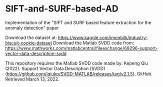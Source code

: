 # SIFT-and-SURF-based-AD
Implementation of the "SIFT and SURF based feature extraction for the anomaly detection" paper


Download the dataset at: https://www.kaggle.com/imonbilk/industry-biscuit-cookie-dataset
Download the Matlab SVDD code from: https://www.mathworks.com/matlabcentral/fileexchange/69296-support-vector-data-description-svdd


This repository requires the Matlab SVDD code made by: Kepeng Qiu (2022). Support Vector Data Description (SVDD) (https://github.com/iqiukp/SVDD-MATLAB/releases/tag/v2.1.5), GitHub. Retrieved March 13, 2022. 
